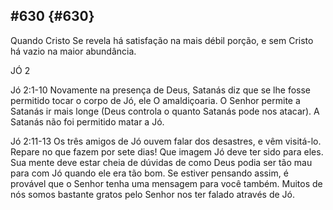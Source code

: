 ## #630 {#630}

Quando Cristo Se revela há satisfação na mais débil porção, e sem Cristo há vazio na maior abundância.

JÓ 2

Jó 2:1-10 Novamente na presença de Deus, Satanás diz que se lhe fosse permitido tocar o corpo de Jó, ele O amaldiçoaria. O Senhor permite a Satanás ir mais longe (Deus controla o quanto Satanás pode nos atacar). A Satanás não foi permitido matar a Jó.

Jó 2:11-13 Os três amigos de Jó ouvem falar dos desastres, e vêm visitá-lo. Repare no que fazem por sete dias! Que imagem Jó deve ter sido para eles. Sua mente deve estar cheia de dúvidas de como Deus podia ser tão mau para com Jó quando ele era tão bom. Se estiver pensando assim, é provável que o Senhor tenha uma mensagem para você também. Muitos de nós somos bastante gratos pelo Senhor nos ter falado através de Jó.